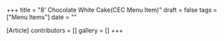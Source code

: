 +++
title = "8' Chocolate White Cake(CEC Menu Item)"
draft = false
tags = ["Menu Items"]
date = ""

[Article]
contributors = []
gallery = []
+++